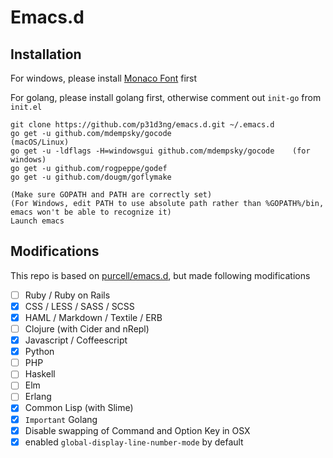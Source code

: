 # Emacs.d 

## Installation

For windows, please install [Monaco Font](https://github.com/todylu/monaco.ttf) first

For golang, please install golang first, otherwise comment out `init-go` from `init.el`

```
git clone https://github.com/p31d3ng/emacs.d.git ~/.emacs.d
go get -u github.com/mdempsky/gocode                           (macOS/Linux)
go get -u -ldflags -H=windowsgui github.com/mdempsky/gocode    (for windows)
go get -u github.com/rogpeppe/godef
go get -u github.com/dougm/goflymake

(Make sure GOPATH and PATH are correctly set)
(For Windows, edit PATH to use absolute path rather than %GOPATH%/bin, emacs won't be able to recognize it)
Launch emacs

```

## Modifications

This repo is based on [purcell/emacs.d](https://github.com/purcell/emacs.d), but made following modifications

- [ ] Ruby / Ruby on Rails
- [x] CSS / LESS / SASS / SCSS
- [x] HAML / Markdown / Textile / ERB
- [ ] Clojure (with Cider and nRepl)
- [x] Javascript / Coffeescript
- [x] Python
- [ ] PHP
- [ ] Haskell
- [ ] Elm
- [ ] Erlang
- [x] Common Lisp (with Slime)
- [x] `Important` Golang
- [x] Disable swapping of Command and Option Key in OSX
- [x] enabled `global-display-line-number-mode` by default
